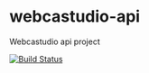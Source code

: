 webcastudio-api
===============

Webcastudio api project

[![Build Status](https://travis-ci.org/cladera/webcastudio-api.png?branch=master)](https://travis-ci.org/cladera/webcastudio-api)